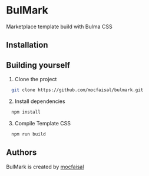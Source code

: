 # BulMark
Marketplace template build with Bulma CSS

## Installation


## Building yourself

1. Clone the project
```sh
  git clone https://github.com/mocfaisal/bulmark.git
```

2. Install dependencies
```sh
  npm install
```

3. Compile Template CSS
```sh
  npm run build
```

## Authors

BulMark is created by [mocfaisal](https://github.com/mocfaisal)